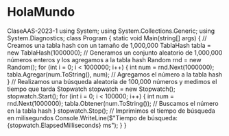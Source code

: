 # HolaMundo
ClaseAAS-2023-1
using System;
using System.Collections.Generic;
using System.Diagnostics;
class Program
{
static void Main(string[] args)
{
// Creamos una tabla hash con un tamaño de 1,000,000
TablaHash tabla = new TablaHash(1000000);
// Generamos un conjunto aleatorio de 1,000,000 números enteros y los agregamos a
la tabla hash
Random rnd = new Random();
for (int i = 0; i < 1000000; i++)
{
int num = rnd.Next(1000000);
tabla.Agregar(num.ToString(), num); // Agregamos el número a la tabla hash
}
// Realizamos una búsqueda aleatoria de 100,000 números y medimos el tiempo que
tarda
Stopwatch stopwatch = new Stopwatch();
stopwatch.Start();
for (int i = 0; i < 100000; i++)
{
int num = rnd.Next(1000000);
tabla.Obtener(num.ToString()); // Buscamos el número en la tabla hash
}
stopwatch.Stop();
// Imprimimos el tiempo de búsqueda en milisegundos
Console.WriteLine($"Tiempo de búsqueda: {stopwatch.ElapsedMilliseconds} ms");
}
}
